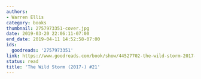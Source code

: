 ```yaml
---
authors:
- Warren Ellis
category: books
thumbnail: 2757973351-cover.jpg
date: 2019-03-20 22:06:11-07:00
end_date: 2019-04-11 14:52:58-07:00
ids:
  goodreads: '2757973351'
link: https://www.goodreads.com/book/show/44527702-the-wild-storm-2017--21
status: read
title: 'The Wild Storm (2017-) #21'
---
```

